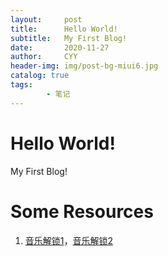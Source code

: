 ```yaml
---
layout:     post
title:      Hello World!
subtitle:   My First Blog!
date:       2020-11-27
author:     CYY
header-img: img/post-bg-miui6.jpg
catalog: true
tags:    
        - 笔记
---
```


# Hello World!
My First Blog!

# Some Resources
1. [音乐解锁1](https://www.cyyb.tk/music-unlock/)，[音乐解锁2](https://blog.cyyb.tk/music-unlock/)